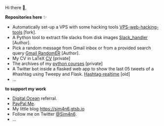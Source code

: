Hi there 👋, 

**Repositories here** ✨
 - Automatically set-up a VPS with some hacking tools [VPS-web-hacking-tools](https://github.com/Sim4n6/VPS-web-hacking-tools) [fork].
 - A Python tool to extract file slacks from disk images [Slack_handler](https://github.com/Sim4n6/Slack_handler) [Author].
 - Pick a random message from Gmail inbox or from a provided search query [Gmail RandomER](https://github.com/Sim4n6/gmail-randomer) [Author].
 - My CV in LaTeX [CV](https://github.com/Sim4n6/CV) [private]
 - The archives of my [python courses](https://github.com/Sim4n6/Python-Course) [private]
 - A Twitter bot inside a flasked web app to show the last 05 tweets of a #hashtag using Tweepy and Flask. [Hashtag-realtime](https://github.com/Sim4n6/DFIR_Realtime) [old]
 - ...

**to support my work**
 - [Digital Ocean](https://m.do.co/c/780741040a26) referral.
 - [PayPal Me](https://paypal.me/sim4n6).
 - My little blog <https://sim4n6.gtsb.io>
 - Follow me on Twitter [@Sim4n6](https://www.twitter.com/sim4n6). 
 - ...

<!--
**Sim4n6/Sim4n6** is a ✨ _special_ ✨ repository because its `README.md` (this file) appears on your GitHub profile.

Here are some ideas to get you started:

- 🔭 I’m currently working on ...
- 🌱 I’m currently learning ...
- 👯 I’m looking to collaborate on ...
- 🤔 I’m looking for help with ...
- 💬 Ask me about ...
- 📫 How to reach me: ...
- 😄 Pronouns: ...
- ⚡ Fun fact: ...
-->
